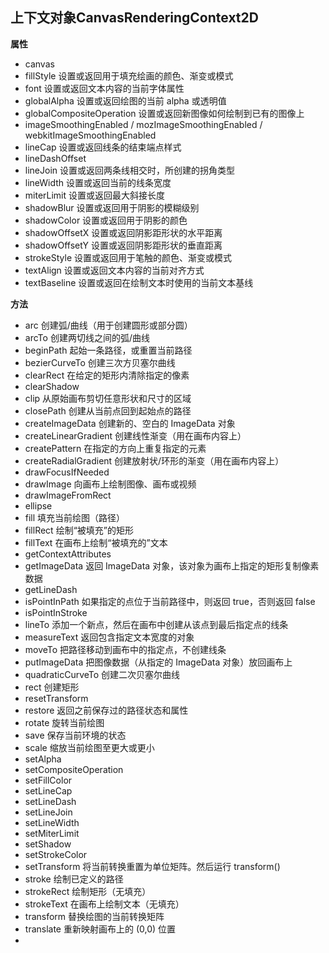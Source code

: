 ## 上下文对象CanvasRenderingContext2D

**属性**

* canvas
* fillStyle					设置或返回用于填充绘画的颜色、渐变或模式
* font						设置或返回文本内容的当前字体属性
* globalAlpha				设置或返回绘图的当前 alpha 或透明值
* globalCompositeOperation	设置或返回新图像如何绘制到已有的图像上
* imageSmoothingEnabled / mozImageSmoothingEnabled / webkitImageSmoothingEnabled
* lineCap					设置或返回线条的结束端点样式
* lineDashOffset
* lineJoin 					设置或返回两条线相交时，所创建的拐角类型
* lineWidth 				设置或返回当前的线条宽度
* miterLimit				设置或返回最大斜接长度
* shadowBlur				设置或返回用于阴影的模糊级别
* shadowColor				设置或返回用于阴影的颜色
* shadowOffsetX				设置或返回阴影距形状的水平距离
* shadowOffsetY				设置或返回阴影距形状的垂直距离
* strokeStyle				设置或返回用于笔触的颜色、渐变或模式
* textAlign					设置或返回文本内容的当前对齐方式
* textBaseline				设置或返回在绘制文本时使用的当前文本基线


**方法**

* arc						创建弧/曲线（用于创建圆形或部分圆）
* arcTo						创建两切线之间的弧/曲线
* beginPath					起始一条路径，或重置当前路径
* bezierCurveTo				创建三次方贝塞尔曲线
* clearRect					在给定的矩形内清除指定的像素
* clearShadow
* clip						从原始画布剪切任意形状和尺寸的区域
* closePath					创建从当前点回到起始点的路径
* createImageData			创建新的、空白的 ImageData 对象
* createLinearGradient		创建线性渐变（用在画布内容上）
* createPattern				在指定的方向上重复指定的元素
* createRadialGradient		创建放射状/环形的渐变（用在画布内容上）
* drawFocusIfNeeded
* drawImage					向画布上绘制图像、画布或视频
* drawImageFromRect
* ellipse
* fill						填充当前绘图（路径）
* fillRect					绘制“被填充”的矩形
* fillText					在画布上绘制“被填充的”文本
* getContextAttributes
* getImageData				返回 ImageData 对象，该对象为画布上指定的矩形复制像素数据
* getLineDash
* isPointInPath				如果指定的点位于当前路径中，则返回 true，否则返回 false
* isPointInStroke
* lineTo					添加一个新点，然后在画布中创建从该点到最后指定点的线条
* measureText				返回包含指定文本宽度的对象
* moveTo					把路径移动到画布中的指定点，不创建线条
* putImageData				把图像数据（从指定的 ImageData 对象）放回画布上
* quadraticCurveTo			创建二次贝塞尔曲线
* rect						创建矩形
* resetTransform
* restore					返回之前保存过的路径状态和属性
* rotate					旋转当前绘图
* save						保存当前环境的状态
* scale						缩放当前绘图至更大或更小
* setAlpha
* setCompositeOperation
* setFillColor
* setLineCap
* setLineDash
* setLineJoin
* setLineWidth
* setMiterLimit
* setShadow
* setStrokeColor
* setTransform				将当前转换重置为单位矩阵。然后运行 transform()
* stroke					绘制已定义的路径
* strokeRect				绘制矩形（无填充）
* strokeText				在画布上绘制文本（无填充）
* transform					替换绘图的当前转换矩阵
* translate					重新映射画布上的 (0,0) 位置
* 




















